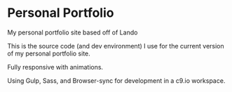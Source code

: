 # Personal Portfolio

My personal portfolio site based off of Lando

This is the source code (and dev environment) I use for the current version of my personal portfolio site.

Fully responsive with animations.

Using Gulp, Sass, and Browser-sync for development in a c9.io workspace.


